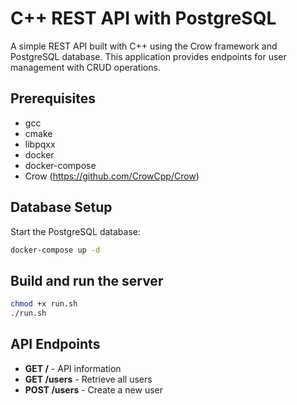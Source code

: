 # C++ REST API with PostgreSQL

A simple REST API built with C++ using the Crow framework and PostgreSQL database. This application provides endpoints for user management with CRUD operations.

## Prerequisites

- gcc
- cmake
- libpqxx
- docker
- docker-compose
- Crow (https://github.com/CrowCpp/Crow)

## Database Setup

Start the PostgreSQL database:

```bash
docker-compose up -d
```

## Build and run the server

```bash
chmod +x run.sh
./run.sh
```

## API Endpoints

- **GET /** - API information
- **GET /users** - Retrieve all users
- **POST /users** - Create a new user
